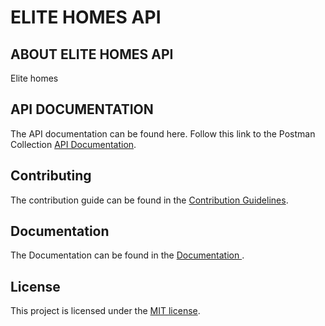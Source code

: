 # ELITE HOMES API

## ABOUT ELITE HOMES API

Elite homes

## API DOCUMENTATION

The API documentation can be found here. Follow this link to the Postman Collection [API Documentation](https://documenter.getpostman.com/view/19072098/2s93sf3X7s#46cf8089-6cae-4759-bc8a-a10ddcc0ee15).

## Contributing

The contribution guide can be found in the [Contribution Guidelines](https://github.com/ubaniIsaac/EliteHomes-Zoja/blob/readme/CONTRIBUTING.md).

## Documentation

The Documentation can be found in the [Documentation ](https://github.com/ubaniIsaac/EliteHomes-Zoja/blob/readme/DOCUMENTATION.md).

## License

This project is licensed under the [MIT license](https://opensource.org/licenses/MIT).
